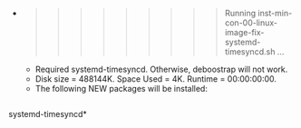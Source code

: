 * >>>>>>>>> Running inst-min-con-00-linux-image-fix-systemd-timesyncd.sh ...
  * Required systemd-timesyncd. Otherwise, deboostrap will not work.
  * Disk size = 488144K. Space Used = 4K. Runtime = 00:00:00:00.
  * The following NEW packages will be installed:
  ```bash
systemd-timesyncd*
  ```
